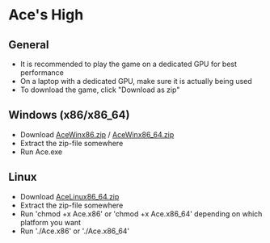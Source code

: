 # Ace's High
## General
- It is recommended to play the game on a dedicated GPU for best performance
- On a laptop with a dedicated GPU, make sure it is actually being used
- To download the game, click "Download as zip"

## Windows (x86/x86_64)
- Download [AceWinx86.zip](https://github.com/spirraw/Ace/blob/master/AceWinx86.zip "Click to download") / [AceWinx86_64.zip](https://github.com/spirraw/Ace/blob/master/AceWinx86_64.zip "Click to download")
- Extract the zip-file somewhere
- Run Ace.exe

## Linux
- Download [AceLinux86_64.zip](https://github.com/spirraw/Ace/blob/master/AceLinux86_64.zip "Click to download")
- Extract the zip-file somewhere
- Run 'chmod +x Ace.x86' or 'chmod +x Ace.x86_64' depending on which platform you want
- Run './Ace.x86' or './Ace.x86_64'
